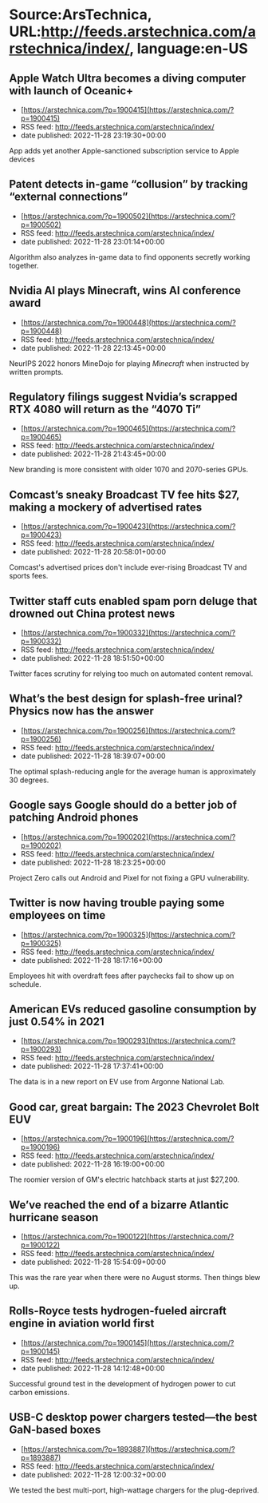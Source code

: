 # Source:ArsTechnica, URL:http://feeds.arstechnica.com/arstechnica/index/, language:en-US

## Apple Watch Ultra becomes a diving computer with launch of Oceanic+
 - [https://arstechnica.com/?p=1900415](https://arstechnica.com/?p=1900415)
 - RSS feed: http://feeds.arstechnica.com/arstechnica/index/
 - date published: 2022-11-28 23:19:30+00:00

App adds yet another Apple-sanctioned subscription service to Apple devices

## Patent detects in-game “collusion” by tracking “external connections”
 - [https://arstechnica.com/?p=1900502](https://arstechnica.com/?p=1900502)
 - RSS feed: http://feeds.arstechnica.com/arstechnica/index/
 - date published: 2022-11-28 23:01:14+00:00

Algorithm also analyzes in-game data to find opponents secretly working together.

## Nvidia AI plays Minecraft, wins AI conference award
 - [https://arstechnica.com/?p=1900448](https://arstechnica.com/?p=1900448)
 - RSS feed: http://feeds.arstechnica.com/arstechnica/index/
 - date published: 2022-11-28 22:13:45+00:00

NeurIPS 2022 honors MineDojo for playing <em>Minecraft</em> when instructed by written prompts.

## Regulatory filings suggest Nvidia’s scrapped RTX 4080 will return as the “4070 Ti”
 - [https://arstechnica.com/?p=1900465](https://arstechnica.com/?p=1900465)
 - RSS feed: http://feeds.arstechnica.com/arstechnica/index/
 - date published: 2022-11-28 21:43:45+00:00

New branding is more consistent with older 1070 and 2070-series GPUs.

## Comcast’s sneaky Broadcast TV fee hits $27, making a mockery of advertised rates
 - [https://arstechnica.com/?p=1900423](https://arstechnica.com/?p=1900423)
 - RSS feed: http://feeds.arstechnica.com/arstechnica/index/
 - date published: 2022-11-28 20:58:01+00:00

Comcast's advertised prices don't include ever-rising Broadcast TV and sports fees.

## Twitter staff cuts enabled spam porn deluge that drowned out China protest news
 - [https://arstechnica.com/?p=1900332](https://arstechnica.com/?p=1900332)
 - RSS feed: http://feeds.arstechnica.com/arstechnica/index/
 - date published: 2022-11-28 18:51:50+00:00

Twitter faces scrutiny for relying too much on automated content removal.

## What’s the best design for splash-free urinal? Physics now has the answer
 - [https://arstechnica.com/?p=1900256](https://arstechnica.com/?p=1900256)
 - RSS feed: http://feeds.arstechnica.com/arstechnica/index/
 - date published: 2022-11-28 18:39:07+00:00

The optimal splash-reducing angle for the average human is approximately 30 degrees.

## Google says Google should do a better job of patching Android phones
 - [https://arstechnica.com/?p=1900202](https://arstechnica.com/?p=1900202)
 - RSS feed: http://feeds.arstechnica.com/arstechnica/index/
 - date published: 2022-11-28 18:23:25+00:00

Project Zero calls out Android and Pixel for not fixing a GPU vulnerability.

## Twitter is now having trouble paying some employees on time
 - [https://arstechnica.com/?p=1900325](https://arstechnica.com/?p=1900325)
 - RSS feed: http://feeds.arstechnica.com/arstechnica/index/
 - date published: 2022-11-28 18:17:16+00:00

Employees hit with overdraft fees after paychecks fail to show up on schedule.

## American EVs reduced gasoline consumption by just 0.54% in 2021
 - [https://arstechnica.com/?p=1900293](https://arstechnica.com/?p=1900293)
 - RSS feed: http://feeds.arstechnica.com/arstechnica/index/
 - date published: 2022-11-28 17:37:41+00:00

The data is in a new report on EV use from Argonne National Lab.

## Good car, great bargain: The 2023 Chevrolet Bolt EUV
 - [https://arstechnica.com/?p=1900196](https://arstechnica.com/?p=1900196)
 - RSS feed: http://feeds.arstechnica.com/arstechnica/index/
 - date published: 2022-11-28 16:19:00+00:00

The roomier version of GM's electric hatchback starts at just $27,200.

## We’ve reached the end of a bizarre Atlantic hurricane season
 - [https://arstechnica.com/?p=1900122](https://arstechnica.com/?p=1900122)
 - RSS feed: http://feeds.arstechnica.com/arstechnica/index/
 - date published: 2022-11-28 15:54:09+00:00

This was the rare year when there were no August storms. Then things blew up.

## Rolls-Royce tests hydrogen-fueled aircraft engine in aviation world first
 - [https://arstechnica.com/?p=1900145](https://arstechnica.com/?p=1900145)
 - RSS feed: http://feeds.arstechnica.com/arstechnica/index/
 - date published: 2022-11-28 14:12:48+00:00

Successful ground test in the development of hydrogen power to cut carbon emissions.

## USB-C desktop power chargers tested—the best GaN-based boxes
 - [https://arstechnica.com/?p=1893887](https://arstechnica.com/?p=1893887)
 - RSS feed: http://feeds.arstechnica.com/arstechnica/index/
 - date published: 2022-11-28 12:00:32+00:00

We tested the best multi-port, high-wattage chargers for the plug-deprived.

